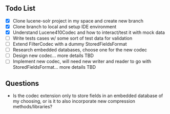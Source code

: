 ## Todo List
- [x] Clone lucene-solr project in my space and create new branch
- [x] Clone branch to local and setup IDE environment
- [x] Understand Lucene410Codec and how to interact/test it with mock data
- [ ] Write tests cases w/ some sort of test data for validation
- [ ] Extend FilterCodec with a dummy StoredFieldsFormat
- [ ] Research embedded databases, choose one for the new codec
- [ ] Design new codec... more details TBD
- [ ] Implement new codec, will need new writer and reader to go with StoredFieldsFormat... more details TBD

## Questions
* Is the codec extension only to store fields in an embedded database of my choosing, or is it to also incorporate new compression methods/libraries?
